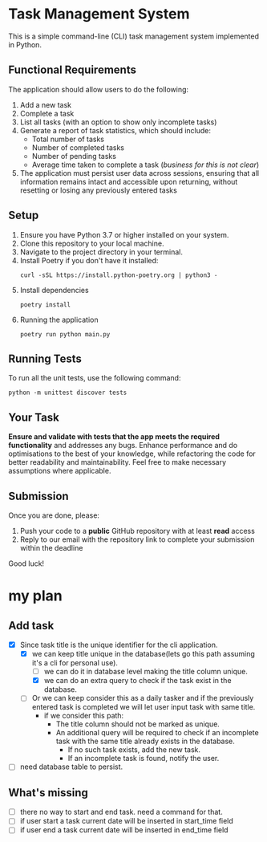 # Task Management System

This is a simple command-line (CLI) task management system implemented in Python.

## Functional Requirements

The application should allow users to do the following:

1. Add a new task
2. Complete a task
3. List all tasks (with an option to show only incomplete tasks)
4. Generate a report of task statistics, which should include:
   - Total number of tasks
   - Number of completed tasks
   - Number of pending tasks
   - Average time taken to complete a task (*business for this is not clear*)
5. The application must persist user data across sessions, ensuring that all information remains intact and accessible upon returning, without resetting or losing any previously entered tasks

## Setup

1. Ensure you have Python 3.7 or higher installed on your system.
2. Clone this repository to your local machine.
3. Navigate to the project directory in your terminal.
4. Install Poetry if you don't have it installed:
    ```
    curl -sSL https://install.python-poetry.org | python3 -
    ```
5. Install dependencies
    ```
    poetry install
    ```
6.  Running the application
    ```
    poetry run python main.py
    ```

## Running Tests

To run all the unit tests, use the following command:

```
python -m unittest discover tests
```

## Your Task

**Ensure and validate with tests that the app meets the required functionality** and addresses any bugs. Enhance performance and do optimisations to the best of your knowledge, while refactoring the code for better readability and maintainability. Feel free to make necessary assumptions where applicable.

## Submission

Once you are done, please:

1. Push your code to a **public** GitHub repository with at least **read** access
2. Reply to our email with the repository link to complete your submission within the deadline

Good luck!

# my plan
## Add task
-[X] Since task title is the unique identifier for the cli application.
  - [X] we can keep title unique in the database(lets go this path assuming it's a cli for personal use).
    - [ ] we can do it in database level making the title column unique.
    - [X] we can do an extra query to check if the task exist in the database. 
  - [ ] Or we can keep consider this as a daily tasker and if the previously entered task is completed we will let user input task with same title.
    - if we consider this path:
      - The title column should not be marked as unique.
      - An additional query will be required to check if an incomplete task with the same title already exists in the database.
        - If no such task exists, add the new task.
        - If an incomplete task is found, notify the user.
-[ ] need database table to persist.

## What's missing 
- [ ] there no way to start and end task. need a command for that.
- [ ] if user start a task current date will be inserted in start_time field
- [ ] if user end a task current date will be inserted in end_time field
